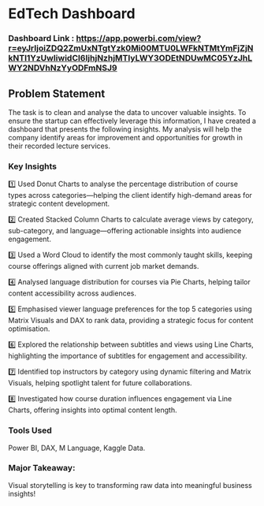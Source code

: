 # EdTech Dashboard

### Dashboard Link : https://app.powerbi.com/view?r=eyJrIjoiZDQ2ZmUxNTgtYzk0Mi00MTU0LWFkNTMtYmFjZjNkNTI1YzUwIiwidCI6IjhjNzhjMTIyLWY3ODEtNDUwMC05YzJhLWY2NDVhNzYyODFmNSJ9

## Problem Statement

The task is to clean and analyse the data to uncover valuable insights. To ensure the startup can effectively leverage this information, I have created a dashboard that presents the following 
insights. My analysis will help the company identify areas for improvement and opportunities for growth in their recorded lecture services. 

### Key Insights

1️⃣ Used Donut Charts to analyse the percentage distribution of course types across categories—helping the client identify high-demand areas for strategic content development. 

2️⃣ Created Stacked Column Charts to calculate average views by category, sub-category, and language—offering actionable insights into audience engagement. 

3️⃣ Used a Word Cloud to identify the most commonly taught skills, keeping course offerings aligned with current job market demands.

4️⃣ Analysed language distribution for courses via Pie Charts, helping tailor content accessibility across audiences.

5️⃣ Emphasised viewer language preferences for the top 5 categories using Matrix Visuals and DAX to rank data, providing a strategic focus for content optimisation. 

6️⃣ Explored the relationship between subtitles and views using Line Charts, highlighting the importance of subtitles for engagement and accessibility. 

7️⃣ Identified top instructors by category using dynamic filtering and Matrix Visuals, helping spotlight talent for future collaborations. 

8️⃣ Investigated how course duration influences engagement via Line Charts, offering insights into optimal content length.

### Tools Used
Power BI, DAX, M Language, Kaggle Data. 

### Major Takeaway: 
Visual storytelling is key to transforming raw data into meaningful business insights!

 
 
